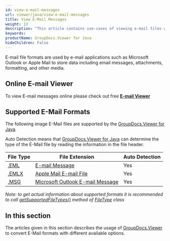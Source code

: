 ```yaml
---
id: view-e-mail-messages
url: viewer/java/view-e-mail-messages
title: View E-Mail Messages
weight: 13
description: "This article contains use-cases of viewing e-mail files with GroupDocs.Viewer within your Java applications."
keywords: 
productName: GroupDocs.Viewer for Java
hideChildren: False
---
```

E-mail file formats are used by e-mail applications such as Microsoft Outlook or Apple Mail to store data including email messages, attachments, formatting, and other media. 

## Online E-mail Viewer

To view E-mail messages online please check out free **[E-mail Viewer](https://products.groupdocs.app/viewer/email)**

## Supported E-Mail Formats

The following image E-Mail files are supported by the [GroupDocs.Viewer for Java](https://products.groupdocs.com/viewer/java). 

Auto Detection means that [GroupDocs.Viewer for Java](https://products.groupdocs.com/viewer/java) can determine the type of the E-Mail file by reading the information in the file header.

| File Type | File Extension | Auto Detection |
| --- | --- | --- |
| [.EML](https://wiki.fileformat.com/email/eml) | [E-mail Message](https://wiki.fileformat.com/email/eml) | Yes |
| [.EMLX](https://wiki.fileformat.com/email/emlx) | [Apple Mail E-mail File](https://wiki.fileformat.com/email/emlx) | Yes |
| [.MSG](https://wiki.fileformat.com/email/msg) | [Microsoft Outlook E-mail Message](https://wiki.fileformat.com/email/msg) | Yes |

*Note:* _to get actual information about supported formats it is recommended to call [getSupportedFileTypes()](https://apireference.groupdocs.com/viewer/java/com.groupdocs.viewer/FileType#getSupportedFileTypes()) method of [FileType](https://apireference.groupdocs.com/viewer/java/com.groupdocs.viewer/FileType) class_

## In this section

The articles given in this section describes the usage of [GroupDocs.Viewer](https://products.groupdocs.com/viewer) to convert E-Mail formats with different available options.
